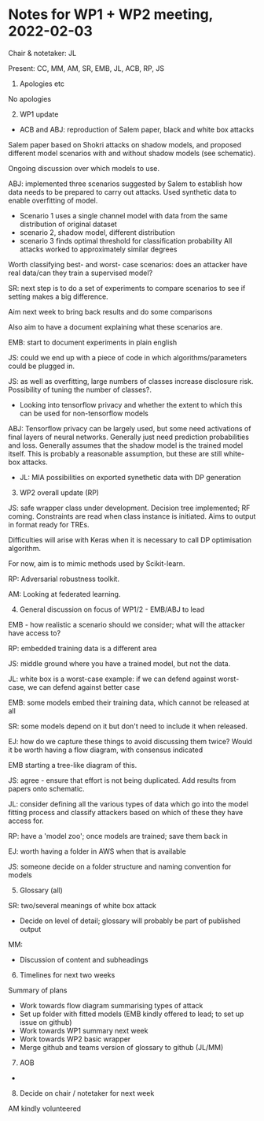# Notes for WP1 + WP2 meeting, 2022-02-03

Chair & notetaker: JL

Present: CC, MM, AM, SR, EMB, JL, ACB, RP, JS

1. Apologies etc

No apologies

2. WP1 update

  - ACB and ABJ: reproduction of Salem paper, black and white box attacks

Salem paper based on Shokri attacks on shadow models, and proposed different model scenarios with and without shadow models (see schematic).

Ongoing discussion over which models to use.

ABJ: implemented three scenarios suggested by Salem to establish how data needs to be prepared to carry out attacks. Used synthetic data to enable overfitting of model.
 - Scenario 1 uses a single channel model with data from the same distribution of original dataset
 - scenario 2, shadow model, different distribution
 - scenario 3 finds optimal threshold for classification probability
All attacks worked to approximately similar degrees

Worth classifying best- and worst- case scenarios: does an attacker have real data/can they train a supervised model?

SR: next step is to do a set of experiments to compare scenarios to see if setting makes a big difference.

Aim next week to bring back results and do some comparisons

Also aim to have a document explaining what these scenarios are.

EMB: start to document experiments in plain english

JS: could we end up with a piece of code in which algorithms/parameters could be plugged in.

JS: as well as overfitting, large numbers of classes increase disclosure risk. Possibility of tuning the number of classes?.

  - Looking into tensorflow privacy and whether the extent to which this can be used for non-tensorflow models

ABJ: Tensorflow privacy can be largely used, but some need activations of final layers of neural networks. Generally just need prediction probabilities and loss. Generally assumes that the shadow model is the trained model itself. This is probably a reasonable assumption, but these are still white-box attacks.

  - JL: MIA possibilities on exported synethetic data with DP generation



3. WP2 overall update (RP)

JS: safe wrapper class under development. Decision tree implemented; RF coming.  Constraints are read when class instance is initiated. Aims to output in format ready for TREs.

Difficulties will arise with Keras when it is necessary to call DP optimisation algorithm.

For now, aim is to mimic methods used by Scikit-learn.

RP: Adversarial robustness toolkit.

AM: Looking at federated learning.



4. General discussion on focus of WP1/2 - EMB/ABJ to lead

EMB - how realistic a scenario should we consider; what will the attacker have access to?

RP: embedded training data is a different area

JS: middle ground where you have a trained model, but not the data.

JL: white box is a worst-case example: if we can defend against worst-case, we can defend against better case

EMB: some models embed their training data, which cannot be released at all

SR: some models depend on it but don't need to include it when released.

EJ: how do we capture these things to avoid discussing them twice? Would it be worth having a flow diagram, with consensus indicated

EMB starting a tree-like diagram of this.

JS: agree - ensure that effort is not being duplicated. Add results from papers onto schematic.

JL: consider defining all the various types of data which go into the model fitting process and classify attackers based on which of these they have access for.

RP: have a 'model zoo'; once models are trained; save them back in

EJ: worth having a folder in AWS when that is available

JS: someone decide on a folder structure and naming convention for models


5. Glossary (all)

SR: two/several meanings of white box attack

  - Decide on level of detail; glossary will probably be part of published output

MM:

  - Discussion of content and subheadings


6. Timelines for next two weeks

Summary of plans
 - Work towards flow diagram summarising types of attack
 - Set up folder with fitted models (EMB kindly offered to lead; to set up issue on github)
 - Work towards WP1 summary next week
 - Work towards WP2 basic wrapper
 - Merge github and teams version of glossary to github (JL/MM)


7. AOB
-

8. Decide on chair / notetaker for next week

AM kindly volunteered
